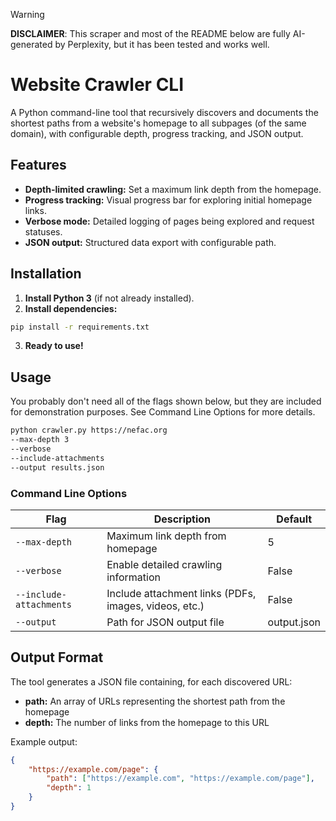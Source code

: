 > [!WARNING]
> **DISCLAIMER**: This scraper and most of the README below are fully AI-generated by Perplexity, but it has been tested and works well.

# Website Crawler CLI

A Python command-line tool that recursively discovers and documents the shortest paths from a website's homepage to all subpages (of the same domain), with configurable depth, progress tracking, and JSON output.

## Features

- **Depth-limited crawling:** Set a maximum link depth from the homepage.
- **Progress tracking:** Visual progress bar for exploring initial homepage links.
- **Verbose mode:** Detailed logging of pages being explored and request statuses.
- **JSON output:** Structured data export with configurable path.

## Installation

1. **Install Python 3** (if not already installed).
2. **Install dependencies:**

```bash
pip install -r requirements.txt
```

3. **Ready to use!**

## Usage

You probably don't need all of the flags shown below, but they are included for demonstration purposes. See Command Line Options for more details.

```bash
python crawler.py https://nefac.org
--max-depth 3
--verbose
--include-attachments
--output results.json
```


### Command Line Options

| Flag                  | Description                                              | Default     |
|-----------------------|----------------------------------------------------------|-------------|
| `--max-depth`         | Maximum link depth from homepage                         | 5           |
| `--verbose`           | Enable detailed crawling information                     | False       |
| `--include-attachments` | Include attachment links (PDFs, images, videos, etc.)    | False       |
| `--output`            | Path for JSON output file                                | output.json |

## Output Format

The tool generates a JSON file containing, for each discovered URL:

- **path:** An array of URLs representing the shortest path from the homepage
- **depth:** The number of links from the homepage to this URL

Example output:

```json
{
    "https://example.com/page": {
        "path": ["https://example.com", "https://example.com/page"],
        "depth": 1
    }
}
```
